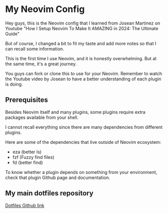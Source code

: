 # My Neovim Config

Hey guys, this is the Neovim config that I learned from Josean Martinez on Youtube "How I Setup Neovim To Make It AMAZING in 2024: The Ultimate Guide"

But of course, I changed a bit to fit my taste and add more notes so that I can recall some information.

This is the first time I use Neovim, and it is honestly overwhelming. But at the same time, it's a great journey.

You guys can fork or clone this to use for your Neovim. Remember to watch the Youtube video by Josean to have a better understanding of each plugin is doing.

## Prerequisites

Besides Neovim itself and many plugins, some plugins require extra packages available from your shell.

I cannot recall everything since there are many dependencies from different plugins.

Here are some of the dependencies that live outside of Neovim ecosystem:

- eza (better ls)
- fzf (Fuzzy find files)
- fd (better find)

To know whether a plugin depends on something from your environment, check that plugin Github page and documentation.

## My main dotfiles repository

[Dotfiles Github link](https://github.com/doanhtu07/my-terminal-dotfiles)
